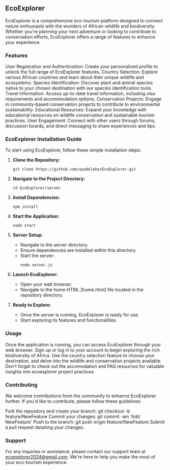 ## EcoExplorer

EcoExplorer is a comprehensive eco-tourism platform designed to connect nature enthusiasts with the wonders of African wildlife and biodiversity. Whether you're planning your next adventure or looking to contribute to conservation efforts, EcoExplorer offers a range of features to enhance your experience.

### Features
User Registration and Authentication: Create your personalized profile to unlock the full range of EcoExplorer features.
Country Selection: Explore various African countries and learn about their unique wildlife and ecosystems.
Species Identification: Discover plant and animal species native to your chosen destination with our species identification tools.
Travel Information: Access up-to-date travel information, including visa requirements and accommodation options.
Conservation Projects: Engage in community-based conservation projects to contribute to environmental sustainability.
Educational Resources: Expand your knowledge with educational resources on wildlife conservation and sustainable tourism practices.
User Engagement: Connect with other users through forums, discussion boards, and direct messaging to share experiences and tips.

### EcoExplorer Installation Guide

To start using EcoExplorer, follow these simple installation steps:

1. **Clone the Repository:**
   ```
   git clone https://github.com/ayadeleke/EcoExplorer.git
   ```

2. **Navigate to the Project Directory:**
   ```
   cd EcoExplorer/server
   ```

3. **Install Dependencies:**
   ```
   npm install
   ```

4. **Start the Application:**
   ```
   node start
   ```

5. **Server Setup:**
   - Navigate to the server directory.
   - Ensure dependencies are installed within this directory.
   - Start the server:
     ```
     node server.js
     ```

6. **Launch EcoExplorer:**
   - Open your web browser.
   - Navigate to the home HTML [home.html] file located in the repository directory.

7. **Ready to Explore:**
   - Once the server is running, EcoExplorer is ready for use.
   - Start exploring its features and functionalities.

### Usage
Once the application is running, you can access EcoExplorer through your web browser. Sign up or log in to your account to begin exploring the rich biodiversity of Africa. Use the country selection feature to choose your destination, and delve into the wildlife and conservation projects available. Don't forget to check out the accomodation and FAQ resources for valuable insights into ecoexplorer project practices.

### Contributing
We welcome contributions from the community to enhance EcoExplorer further. If you'd like to contribute, please follow these guidelines:

Fork the repository and create your branch: git checkout -b feature/NewFeature
Commit your changes: git commit -am 'Add NewFeature'
Push to the branch: git push origin feature/NewFeature
Submit a pull request detailing your changes.

### Support
For any inquiries or assistance, please contact our support team at ecoexplorer2024@gmail.com. We're here to help you make the most of your eco-tourism experience.